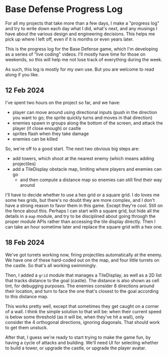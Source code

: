 # Base Defense Progress Log

For all my projects that take more than a few days, I make a "progress log" and try to write down each day what I did, what's next, and any musings I have about the various design and engineering decisions.  This helps me pick up where I left off, even if it is months or even years later.

This is the progress log for the Base Defense game, which I'm developing as a series of "live coding" videos.  I'll mostly have time for those on weekends, so this will help me not lose track of everything during the week.

As such, this log is mostly for my own use.  But you are welcome to read along if you like.

## 12 Feb 2024

I've spent two hours on the project so far, and we have:

- player can move around using directional inputs (push in the direction you want to go; the sprite quickly turns and moves in that direction)
- enemies spawn in groups along the bottom of the screen, and attack the player (if close enough) or castle
- sprites flash when they take damage
- enemies can be killed

So, we're off to a good start.  The next two obvious big steps are:

- add towers, which shoot at the nearest enemy (which means adding projectiles)
- add a TileDisplay obstacle map, limiting where players and enemies can go
	- and then compute a distance map so enemies can still find their way around

I'll have to decide whether to use a hex grid or a square grid.  I do loves me some hex grids, but there's no doubt they are more complex, and I don't have a strong reason to favor them in this game.  Except they're cool.  Still on the fence about this.  Perhaps I can start with a square grid, but hide all the details in a `map` module, and try to be disciplined about going through the proper module APIs rather than accessing the tile display directly.  Then I can take an hour sometime later and replace the square grid with a hex one.

## 18 Feb 2024

We've got turrets working now, firing projectiles automatically at the enemy.  We have one of these hard-coded out on the map, and four little turrets on the castle.  So that's all working swimmingly.

Then, I added a `grid` module that manages a TileDisplay, as well as a 2D list that tracks distance to the goal (castle).  The distance is also shown as cell tint, for debugging purposes.  The enemies consider 8 directions around their location, and turn to face the one that's closest to the goal according to this distance map.

This works pretty well, except that sometimes they get caught on a corner of a wall.  I think the simple solution to that will be: when their current speed is below some threshold (as it will be, when they've hit a wall), only consider the 4 orthogonal directions, ignoring diagonals.  That should work to get them unstuck.

After that, I guess we're ready to start trying to make the game fun, by having a cycle of attacks and building.  We'll need UI for selecting whether to build a tower, or upgrade the castle, or upgrade the player avatar.


